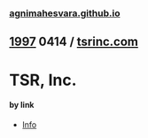 ### [agnimahesvara.github.io](agnimahesvara.github.io)

## [1997](../0519970000000000*) 0414 / [tsrinc.com](../)

# TSR, Inc.

#### by link
* [Info](../07info/08info.html/0519970414011643/)
